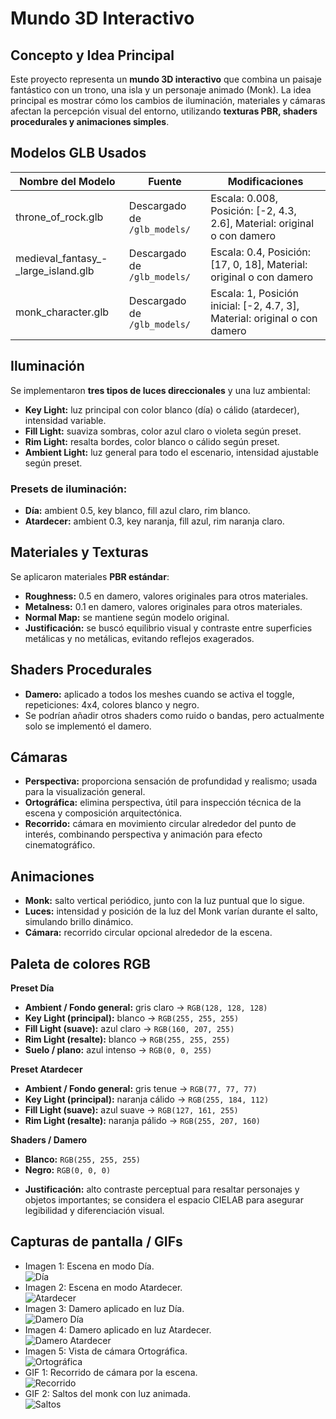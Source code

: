 # Mundo 3D Interactivo

## Concepto y Idea Principal
Este proyecto representa un **mundo 3D interactivo** que combina un paisaje fantástico con un trono, una isla y un personaje animado (Monk). La idea principal es mostrar cómo los cambios de iluminación, materiales y cámaras afectan la percepción visual del entorno, utilizando **texturas PBR, shaders procedurales y animaciones simples**.

## Modelos GLB Usados
| Nombre del Modelo | Fuente | Modificaciones |
|------------------|--------|----------------|
| throne_of_rock.glb | Descargado de `/glb_models/` | Escala: 0.008, Posición: [-2, 4.3, 2.6], Material: original o con damero |
| medieval_fantasy_-_large_island.glb | Descargado de `/glb_models/` | Escala: 0.4, Posición: [17, 0, 18], Material: original o con damero |
| monk_character.glb | Descargado de `/glb_models/` | Escala: 1, Posición inicial: [-2, 4.7, 3], Material: original o con damero |

## Iluminación
Se implementaron **tres tipos de luces direccionales** y una luz ambiental:
- **Key Light:** luz principal con color blanco (día) o cálido (atardecer), intensidad variable.
- **Fill Light:** suaviza sombras, color azul claro o violeta según preset.
- **Rim Light:** resalta bordes, color blanco o cálido según preset.
- **Ambient Light:** luz general para todo el escenario, intensidad ajustable según preset.

### Presets de iluminación:
- **Día:** ambient 0.5, key blanco, fill azul claro, rim blanco.
- **Atardecer:** ambient 0.3, key naranja, fill azul, rim naranja claro.

## Materiales y Texturas
Se aplicaron materiales **PBR estándar**:
- **Roughness:** 0.5 en damero, valores originales para otros materiales.
- **Metalness:** 0.1 en damero, valores originales para otros materiales.
- **Normal Map:** se mantiene según modelo original.
- **Justificación:** se buscó equilibrio visual y contraste entre superficies metálicas y no metálicas, evitando reflejos exagerados.

## Shaders Procedurales
- **Damero:** aplicado a todos los meshes cuando se activa el toggle, repeticiones: 4x4, colores blanco y negro.
- Se podrían añadir otros shaders como ruido o bandas, pero actualmente solo se implementó el damero.

## Cámaras
- **Perspectiva:** proporciona sensación de profundidad y realismo; usada para la visualización general.
- **Ortográfica:** elimina perspectiva, útil para inspección técnica de la escena y composición arquitectónica.
- **Recorrido:** cámara en movimiento circular alrededor del punto de interés, combinando perspectiva y animación para efecto cinematográfico.

## Animaciones
- **Monk:** salto vertical periódico, junto con la luz puntual que lo sigue.
- **Luces:** intensidad y posición de la luz del Monk varían durante el salto, simulando brillo dinámico.
- **Cámara:** recorrido circular opcional alrededor de la escena.

## Paleta de colores RGB

**Preset Día**

* **Ambient / Fondo general:** gris claro → `RGB(128, 128, 128)`
* **Key Light (principal):** blanco → `RGB(255, 255, 255)`
* **Fill Light (suave):** azul claro → `RGB(160, 207, 255)`
* **Rim Light (resalte):** blanco → `RGB(255, 255, 255)`
* **Suelo / plano:** azul intenso → `RGB(0, 0, 255)`

**Preset Atardecer**

* **Ambient / Fondo general:** gris tenue → `RGB(77, 77, 77)`
* **Key Light (principal):** naranja cálido → `RGB(255, 184, 112)`
* **Fill Light (suave):** azul suave → `RGB(127, 161, 255)`
* **Rim Light (resalte):** naranja pálido → `RGB(255, 207, 160)`

**Shaders / Damero**

* **Blanco:** `RGB(255, 255, 255)`
* **Negro:** `RGB(0, 0, 0)`

- **Justificación:** alto contraste perceptual para resaltar personajes y objetos importantes; se considera el espacio CIELAB para asegurar legibilidad y diferenciación visual.

## Capturas de pantalla / GIFs
- Imagen 1: Escena en modo Día.  <br>
![Día](threejs/Capturas/Dia.png)<br>
- Imagen 2: Escena en modo Atardecer.  <br>
![Atardecer](threejs/Capturas/Tarde.png)<br>
- Imagen 3: Damero aplicado en luz Día.  <br>
![Damero Día](threejs/Capturas/DameroDia.png)<br>
- Imagen 4: Damero aplicado en luz Atardecer.  <br>
![Damero Atardecer](threejs/Capturas/DameroTarde.png)<br>
- Imagen 5: Vista de cámara Ortográfica.  <br>
![Ortográfica](threejs/Capturas/Ortografica.png)<br>
- GIF 1: Recorrido de cámara por la escena.  <br>
![Recorrido](threejs/Capturas/Recorrido.gif)<br>
- GIF 2: Saltos del monk con luz animada.  <br>
![Saltos](threejs/Capturas/Saltos.gif)<br>
